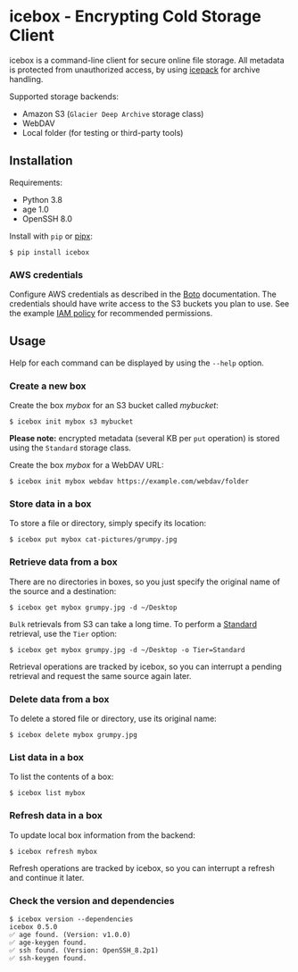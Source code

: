 # icebox - Encrypting Cold Storage Client

icebox is a command-line client for secure online file storage. All metadata is
protected from unauthorized access, by using [icepack][] for archive handling.

Supported storage backends:

- Amazon S3 (`Glacier Deep Archive` storage class)
- WebDAV
- Local folder (for testing or third-party tools)

[icepack]: https://github.com/alxndr42/icepack

## Installation

Requirements:

- Python 3.8
- age 1.0
- OpenSSH 8.0

Install with `pip` or [pipx][]:

```
$ pip install icebox
```

[pipx]: https://pypa.github.io/pipx/

### AWS credentials

Configure AWS credentials as described in the [Boto][] documentation. The
credentials should have write access to the S3 buckets you plan to use. See the
example [IAM policy][] for recommended permissions.

[boto]: https://boto3.amazonaws.com/v1/documentation/api/latest/guide/quickstart.html#configuration
[iam policy]: docs/iam-policy.example.json

## Usage

Help for each command can be displayed by using the `--help` option.

### Create a new box

Create the box *mybox* for an S3 bucket called *mybucket*:

```
$ icebox init mybox s3 mybucket
```

**Please note:** encrypted metadata (several KB per `put` operation) is stored
using the `Standard` storage class.

Create the box *mybox* for a WebDAV URL:

```
$ icebox init mybox webdav https://example.com/webdav/folder
```

### Store data in a box

To store a file or directory, simply specify its location:

```
$ icebox put mybox cat-pictures/grumpy.jpg
```

### Retrieve data from a box

There are no directories in boxes, so you just specify the original name of the
source and a destination:

```
$ icebox get mybox grumpy.jpg -d ~/Desktop
```

`Bulk` retrievals from S3 can take a long time. To perform a [Standard][]
retrieval, use the `Tier` option:

```
$ icebox get mybox grumpy.jpg -d ~/Desktop -o Tier=Standard
```

Retrieval operations are tracked by icebox, so you can interrupt a pending
retrieval and request the same source again later.

[standard]: https://aws.amazon.com/s3/pricing/

### Delete data from a box

To delete a stored file or directory, use its original name:

```
$ icebox delete mybox grumpy.jpg
```

### List data in a box

To list the contents of a box:

```
$ icebox list mybox
```

### Refresh data in a box

To update local box information from the backend:

```
$ icebox refresh mybox
```

Refresh operations are tracked by icebox, so you can interrupt a refresh and
continue it later.

### Check the version and dependencies

```
$ icebox version --dependencies
icebox 0.5.0
✅ age found. (Version: v1.0.0)
✅ age-keygen found.
✅ ssh found. (Version: OpenSSH_8.2p1)
✅ ssh-keygen found.
```
